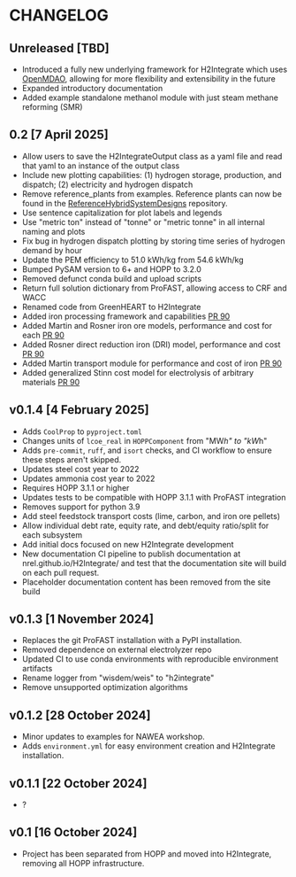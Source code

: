 # CHANGELOG

## Unreleased [TBD]

- Introduced a fully new underlying framework for H2Integrate which uses [OpenMDAO](https://openmdao.org/), allowing for more flexibility and extensibility in the future
- Expanded introductory documentation
- Added example standalone methanol module with just steam methane reforming (SMR)

## 0.2 [7 April 2025]

- Allow users to save the H2IntegrateOutput class as a yaml file and read that yaml to an instance of the output class
- Include new plotting capabilities: (1) hydrogen storage, production, and dispatch; (2) electricity and hydrogen dispatch
- Remove reference_plants from examples. Reference plants can now be found in the [ReferenceHybridSystemDesigns](https://github.com/NREL/ReferenceHybridSystemDesigns) repository.
- Use sentence capitalization for plot labels and legends
- Use "metric ton" instead of "tonne" or "metric tonne" in all internal naming and plots
- Fix bug in hydrogen dispatch plotting by storing time series of hydrogen demand by hour
- Update the PEM efficiency to 51.0 kWh/kg from 54.6 kWh/kg
- Bumped PySAM version to 6+ and HOPP to 3.2.0
- Removed defunct conda build and upload scripts
- Return full solution dictionary from ProFAST, allowing access to CRF and WACC
- Renamed code from GreenHEART to H2Integrate
- Added iron processing framework and capabilities [PR 90](https://github.com/NREL/H2Integrate/pull/90)
- Added Martin and Rosner iron ore models, performance and cost for each [PR 90](https://github.com/NREL/H2Integrate/pull/90)
- Added Rosner direct reduction iron (DRI) model, performance and cost [PR 90](https://github.com/NREL/H2Integrate/pull/90)
- Added Martin transport module for performance and cost of iron [PR 90](https://github.com/NREL/H2Integrate/pull/90)
- Added generalized Stinn cost model for electrolysis of arbitrary materials [PR 90](https://github.com/NREL/H2Integrate/pull/90)

## v0.1.4 [4 February 2025]

- Adds `CoolProp` to `pyproject.toml`
- Changes units of `lcoe_real` in `HOPPComponent` from "MW*h" to "kW*h"
- Adds `pre-commit`, `ruff`, and `isort` checks, and CI workflow to ensure these steps aren't
  skipped.
- Updates steel cost year to 2022
- Updates ammonia cost year to 2022
- Requires HOPP 3.1.1 or higher
- Updates tests to be compatible with HOPP 3.1.1 with ProFAST integration
- Removes support for python 3.9
- Add steel feedstock transport costs (lime, carbon, and iron ore pellets)
- Allow individual debt rate, equity rate, and debt/equity ratio/split for each subsystem
- Add initial docs focused on new H2Integrate development
- New documentation CI pipeline to publish documentation at nrel.github.io/H2Integrate/ and test
  that the documentation site will build on each pull request.
- Placeholder documentation content has been removed from the site build

## v0.1.3 [1 November 2024]

- Replaces the git ProFAST installation with a PyPI installation.
- Removed dependence on external electrolyzer repo
- Updated CI to use conda environments with reproducible environment artifacts
- Rename logger from "wisdem/weis" to "h2integrate"
- Remove unsupported optimization algorithms

## v0.1.2 [28 October 2024]

- Minor updates to examples for NAWEA workshop.
- Adds `environment.yml` for easy environment creation and H2Integrate installation.

## v0.1.1 [22 October 2024]

- ?

## v0.1 [16 October 2024]

- Project has been separated from HOPP and moved into H2Integrate, removing all HOPP infrastructure.
